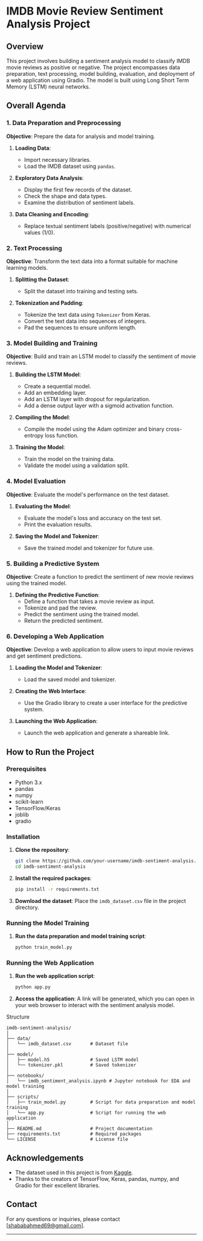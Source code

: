 # IMDB Movie Review Sentiment Analysis Project

## Overview
This project involves building a sentiment analysis model to classify IMDB movie reviews as positive or negative. The project encompasses data preparation, text processing, model building, evaluation, and deployment of a web application using Gradio. The model is built using Long Short Term Memory (LSTM) neural networks.

## Overall Agenda

### 1. Data Preparation and Preprocessing

**Objective**: Prepare the data for analysis and model training.

1. **Loading Data**:
   - Import necessary libraries.
   - Load the IMDB dataset using `pandas`.

2. **Exploratory Data Analysis**:
   - Display the first few records of the dataset.
   - Check the shape and data types.
   - Examine the distribution of sentiment labels.

3. **Data Cleaning and Encoding**:
   - Replace textual sentiment labels (positive/negative) with numerical values (1/0).

### 2. Text Processing

**Objective**: Transform the text data into a format suitable for machine learning models.

1. **Splitting the Dataset**:
   - Split the dataset into training and testing sets.

2. **Tokenization and Padding**:
   - Tokenize the text data using `Tokenizer` from Keras.
   - Convert the text data into sequences of integers.
   - Pad the sequences to ensure uniform length.

### 3. Model Building and Training

**Objective**: Build and train an LSTM model to classify the sentiment of movie reviews.

1. **Building the LSTM Model**:
   - Create a sequential model.
   - Add an embedding layer.
   - Add an LSTM layer with dropout for regularization.
   - Add a dense output layer with a sigmoid activation function.

2. **Compiling the Model**:
   - Compile the model using the Adam optimizer and binary cross-entropy loss function.

3. **Training the Model**:
   - Train the model on the training data.
   - Validate the model using a validation split.

### 4. Model Evaluation

**Objective**: Evaluate the model's performance on the test dataset.

1. **Evaluating the Model**:
   - Evaluate the model's loss and accuracy on the test set.
   - Print the evaluation results.

2. **Saving the Model and Tokenizer**:
   - Save the trained model and tokenizer for future use.

### 5. Building a Predictive System

**Objective**: Create a function to predict the sentiment of new movie reviews using the trained model.

1. **Defining the Predictive Function**:
   - Define a function that takes a movie review as input.
   - Tokenize and pad the review.
   - Predict the sentiment using the trained model.
   - Return the predicted sentiment.

### 6. Developing a Web Application

**Objective**: Develop a web application to allow users to input movie reviews and get sentiment predictions.

1. **Loading the Model and Tokenizer**:
   - Load the saved model and tokenizer.

2. **Creating the Web Interface**:
   - Use the Gradio library to create a user interface for the predictive system.

3. **Launching the Web Application**:
   - Launch the web application and generate a shareable link.

## How to Run the Project

### Prerequisites

- Python 3.x
- pandas
- numpy
- scikit-learn
- TensorFlow/Keras
- joblib
- gradio

### Installation

1. **Clone the repository**:
    ```bash
    git clone https://github.com/your-username/imdb-sentiment-analysis.git
    cd imdb-sentiment-analysis
    ```

2. **Install the required packages**:
    ```bash
    pip install -r requirements.txt
    ```

3. **Download the dataset**:
    Place the `imdb_dataset.csv` file in the project directory.

### Running the Model Training

1. **Run the data preparation and model training script**:
    ```bash
    python train_model.py
    ```

### Running the Web Application

1. **Run the web application script**:
    ```bash
    python app.py
    ```

2. **Access the application**:
    A link will be generated, which you can open in your web browser to interact with the sentiment analysis model.

Structure

```
imdb-sentiment-analysis/
│
├── data/
│   └── imdb_dataset.csv       # Dataset file
│
├── model/
│   ├── model.h5               # Saved LSTM model
│   └── tokenizer.pkl          # Saved tokenizer
│
├── notebooks/
│   └── imdb_sentiment_analysis.ipynb # Jupyter notebook for EDA and model training
│
├── scripts/
│   ├── train_model.py         # Script for data preparation and model training
│   └── app.py                 # Script for running the web application
│
├── README.md                  # Project documentation
├── requirements.txt           # Required packages
└── LICENSE                    # License file
```


## Acknowledgements
- The dataset used in this project is from [Kaggle](https://www.kaggle.com/).
- Thanks to the creators of TensorFlow, Keras, pandas, numpy, and Gradio for their excellent libraries.

## Contact
For any questions or inquiries, please contact [shababahmed69@gmail.com].

---
